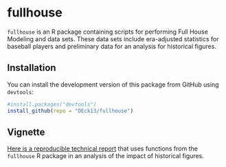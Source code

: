 # fullhouse

`fullhouse` is an R package containing scripts for performing Full House Modeling and data sets. These data sets include era-adjusted statistics for baseball players and preliminary data for an analysis for historical figures.

## Installation

You can install the development version of this package from GitHub using `devtools`:

```r
#install.packages("devtools")
install_github(repo = "DEck13/fullhouse")
```

## Vignette 

[Here is a reproducible technical report](https://htmlpreview.github.io/?https://github.com/DEck13/historical-impact-resources/blob/main/pantheon_fullhouse.html) that uses functions from the `fullhouse` R package in an analysis of the impact of historical figures.
